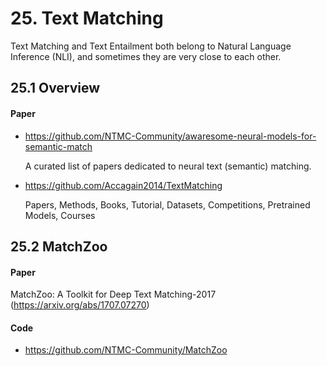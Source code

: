 
# 25. Text Matching

Text Matching and Text Entailment both belong to Natural Language Inference (NLI), and sometimes they are very close to each other.

## 25.1 Overview

#### Paper

-  <https://github.com/NTMC-Community/awaresome-neural-models-for-semantic-match>

    A curated list of papers dedicated to neural text (semantic) matching.

- <https://github.com/Accagain2014/TextMatching>

    Papers, Methods, Books, Tutorial, Datasets, Competitions, Pretrained Models, Courses

## 25.2 MatchZoo

#### Paper

MatchZoo: A Toolkit for Deep Text Matching-2017 (<https://arxiv.org/abs/1707.07270>)

#### Code

- <https://github.com/NTMC-Community/MatchZoo>

